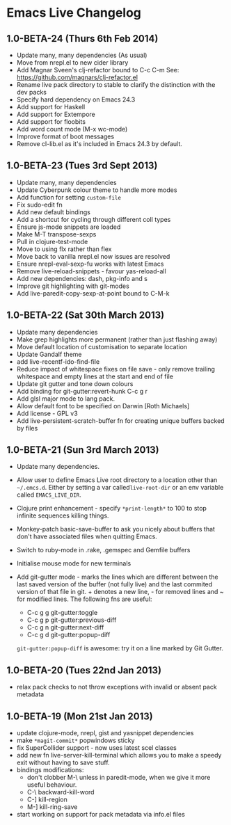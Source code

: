 # Emacs Live Changelog

## 1.0-BETA-24 (Thurs 6th Feb 2014)
* Update many, many dependencies (As usual)
* Move from nrepl.el to new cider library
* Add Magnar Sveen's clj-refactor bound to C-c C-m See: https://github.com/magnars/clj-refactor.el
* Rename live pack directory to stable to clarify the distinction with the dev packs
* Specify hard dependency on Emacs 24.3
* Add support for Haskell
* Add support for Extempore
* Add support for floobits
* Add word count mode (M-x wc-mode)
* Improve format of boot messages
* Remove cl-lib.el as it's included in Emacs 24.3 by default.


## 1.0-BETA-23 (Tues 3rd Sept 2013)
* Update many, many dependencies
* Update Cyberpunk colour theme to handle more modes
* Add function for setting `custom-file`
* Fix sudo-edit fn
* Add new default bindings
* Add a shortcut for cycling through different coll types
* Ensure js-mode snippets are loaded
* Make M-T transpose-sexps
* Pull in clojure-test-mode
* Move to using flx rather than flex
* Move back to vanilla nrepl.el now issues are resolved
* Ensure nrepl-eval-sexp-fu works with latest Emacs
* Remove live-reload-snippets - favour yas-reload-all
* Add new dependencies: dash, pkg-info and s
* Improve git highlighting with git-modes
* Add live-paredit-copy-sexp-at-point bound to C-M-k


## 1.0-BETA-22 (Sat 30th March 2013)
* Update many dependencies
* Make grep highlights more permanent (rather than just flashing away)
* Move default location of customisation to separate location
* Update Gandalf theme
* add live-recentf-ido-find-file
* Reduce impact of whitespace fixes on file save - only remove trailing
  whitespace and empty lines at the start and end of file
* Update git gutter and tone down colours
* Add binding for git-gutter:revert-hunk C-c g r
* Add glsl major mode to lang pack.
* Allow default font to be specified on Darwin [Roth Michaels]
* Add license - GPL v3
* Add live-persistent-scratch-buffer fn for creating unique buffers
  backed by files


## 1.0-BETA-21 (Sun 3rd March 2013)

* Update many dependencies.
* Allow user to define Emacs Live root directory to a location other
  than `~/.emcs.d`. Either by setting a var called`live-root-dir` or an
  env variable called `EMACS_LIVE_DIR`.
* Clojure print enhancement - specify `*print-length*` to 100 to stop
  infinite sequences killing things.
* Monkey-patch basic-save-buffer to ask you nicely about buffers that
  don't have associated files when quitting Emacs.
* Switch to ruby-mode in .rake, .gemspec and Gemfile buffers
* Initialise mouse mode for new terminals
* Add git-gutter mode - marks the lines which are different between the
  last saved version of the buffer (not fully live) and the last
  commited version of that file in git. + denotes a new line, - for
  removed lines and ~ for modified lines. The following fns are useful:
  - C-c g g git-gutter:toggle
  - C-c g p git-gutter:previous-diff
  - C-c g n git-gutter:next-diff
  - C-c g d git-gutter:popup-diff

  `git-gutter:popup-diff` is awesome: try it on a line marked by Git
  Gutter.


## 1.0-BETA-20 (Tues 22nd Jan 2013)
* relax pack checks to not throw exceptions with invalid or absent pack metadata

## 1.0-BETA-19 (Mon 21st Jan 2013)

* update clojure-mode, nrepl, gist and yasnippet dependencies
* make `*magit-commit*` popwindows sticky
* fix SuperCollider support - now uses latest scel classes
* add new fn live-server-kill-terminal which allows you to make a speedy
  exit without having to save stuff.
* bindings modifications:
  - don't clobber M-\ unless in paredit-mode, when we give it more useful behaviour.
  - C-\ backward-kill-word
  - C-] kill-region
  - M-] kill-ring-save
* start working on support for pack metadata via info.el files
